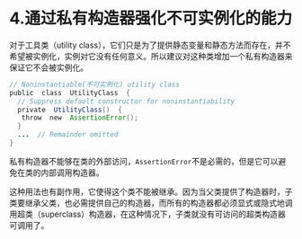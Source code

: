# 4.通过私有构造器强化不可实例化的能力

对于工具类（utility class），它们只是为了提供静态变量和静态方法而存在，并不希望被实例化，实例对它没有任何意义。所以建议对这种类增加一个私有构造器来保证它不会被实例化。

```java
// Noninstantiable(不可实例化) utility class
public  class  UtilityClass  {
  // Suppress default constructor for noninstantiability
  private  UtilityClass()  {
   throw  new  AssertionError();
  }
  ...  // Remainder omitted
}
```

私有构造器不能够在类的外部访问，`AssertionError`不是必需的，但是它可以避免在类的内部调用构造器。

这种用法也有副作用，它使得这个类不能被继承。因为当父类提供了构造器时，子类要继承父类，也必需提供自己的构造器，而所有的构造器都必须显式或隐式地调用超类（superclass）构造器，在这种情况下，子类就没有可访问的超类构造器可调用了。

